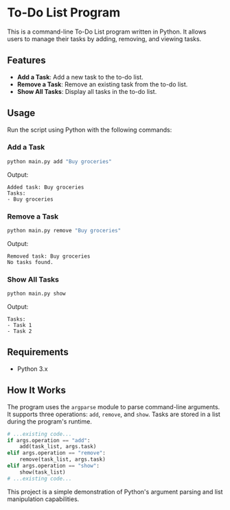 # To-Do List Program

This is a command-line To-Do List program written in Python. It allows users to manage their tasks by adding, removing, and viewing tasks.

## Features

- **Add a Task**: Add a new task to the to-do list.
- **Remove a Task**: Remove an existing task from the to-do list.
- **Show All Tasks**: Display all tasks in the to-do list.

## Usage

Run the script using Python with the following commands:

### Add a Task
```bash
python main.py add "Buy groceries"
```
Output:
```
Added task: Buy groceries
Tasks:
- Buy groceries
```

### Remove a Task
```bash
python main.py remove "Buy groceries"
```
Output:
```
Removed task: Buy groceries
No tasks found.
```

### Show All Tasks
```bash
python main.py show
```
Output:
```
Tasks:
- Task 1
- Task 2
```

## Requirements

- Python 3.x

## How It Works

The program uses the `argparse` module to parse command-line arguments. It supports three operations: `add`, `remove`, and `show`. Tasks are stored in a list during the program's runtime.

```python
# ...existing code...
if args.operation == "add":
    add(task_list, args.task)
elif args.operation == "remove":
    remove(task_list, args.task)
elif args.operation == "show":
    show(task_list)
# ...existing code...
```

This project is a simple demonstration of Python's argument parsing and list manipulation capabilities.